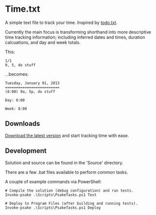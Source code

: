 # Time.txt #

A simple text file to track your time.  Inspired by [todo.txt](http://todotxt.com/).

Currently the main focus is transforming shorthand into more descriptive time tracking information; including inferred dates and times, duration calcuations, and day and week totals.

This:

	1/1
	9, 5, do stuff

...becomes:

	Tuesday, January 01, 2013
	=========================
	(8:00) 9a, 5p, do stuff

	Day: 8:00

	Week: 8:00

## Downloads ##

[Download the latest version](downloads) and start tracking time with ease.

## Development ##

Solution and source can be found in the 'Source' directory.

There are a few .bat files available to perform common tasks.

A couple of example commands via PowerShell:

	# Compile the solution (debug configuration) and run tests.
	Invoke-psake .\Scripts\PsakeTasks.ps1 Test

	# Deploy to Program Files (after building and running tests).
	Invoke-psake .\Scripts\PsakeTasks.ps1 Deploy

